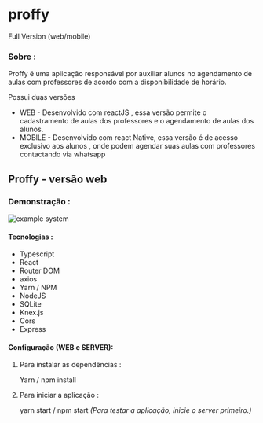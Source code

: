 ﻿# proffy
 <p> Full Version (web/mobile) </p>
<h3>
  Sobre : </h3>
  
<p> Proffy é uma aplicação responsável por auxiliar alunos no agendamento de aulas com professores de acordo com a disponibilidade de horário.  </p>
<p> Possui duas versões </p>
<ul>
  <li> WEB - Desenvolvido com reactJS , essa versão permite o cadastramento de aulas dos professores e o agendamento de aulas dos alunos.</li>
  <li> MOBILE - Desenvolvido com react Native, essa versão é de acesso exclusivo aos alunos , onde podem agendar suas aulas com professores contactando via whatsapp </li>
</ul>

<h2> Proffy - versão web </h2>

<h3> Demonstração : </h3>

![example system](https://user-images.githubusercontent.com/50462308/93878207-11206200-fcb0-11ea-9da5-4b988d26bbd8.gif)

<h4> Tecnologias : </h4>
<ul> 
  <li> Typescript </li>
  <li> React </li>
  <li> Router DOM </li>
  <li> axios </li>
  <li> Yarn / NPM </li>
 <li> NodeJS </li>
 <li> SQLite </li>
 <li> Knex.js </li>
 <li> Cors </li>
 <li> Express </li>
 </ul>
 
 <h4> Configuração (WEB e SERVER): </h4>
 <ol>
 <li>Para instalar as dependências : <p> Yarn / npm install </p> </li> 
   <li> Para iniciar a aplicação : 
   <p>yarn start / npm start  
    <i>(Para testar a aplicação, inicie o server primeiro.) </i> </p>
 
 
 </li>
    
</ol>
